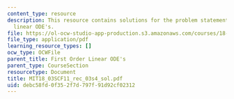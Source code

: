 ```yaml
---
content_type: resource
description: This resource contains solutions for the problem statements related to
  linear ODE's.
file: https://ol-ocw-studio-app-production.s3.amazonaws.com/courses/18-03sc-differential-equations-fall-2011/debc58fd0f352f7d797f91d92cf02312_MIT18_03SCF11_rec_03s4_sol.pdf
file_type: application/pdf
learning_resource_types: []
ocw_type: OCWFile
parent_title: First Order Linear ODE's
parent_type: CourseSection
resourcetype: Document
title: MIT18_03SCF11_rec_03s4_sol.pdf
uid: debc58fd-0f35-2f7d-797f-91d92cf02312
---
```

